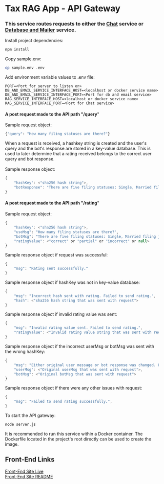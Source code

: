 # Tax RAG App - API Gateway

### This service routes requests to either the [Chat](https://github.com/randr000/tax_llm) service or [Database and Mailer](https://github.com/randr000/tax_llm_node_app) service.

Install project dependencies:
```bash
npm install
```
Copy sample.env:
```bash
cp sample.env .env
```
Add environment variable values to .env file:
```
PORT=<Port for server to listen on>
DB_AND_EMAIL_SERVICE_INTERFACE_HOST=<localhost or docker service name>
DB_AND_EMAIL_SERVICE_INTERFACE_PORT=<Port for db and email service>
RAG_SERVICE_INTERFACE_HOST=<localhost or docker service name>
RAG_SERVICE_INTERFACE_PORT=<Port for Chat service>
```

#### A post request made to the API path "/query"
Sample request object:
```js
{"query": "How many filing statuses are there?"}
```
When a request is received, a hashkey string is created and the user's query and the bot's response are stored in a key-value database. This is used to later determine that a rating received belongs to the correct user query and bot response.<br><br>
Sample response object:
```js
{
    "hashKey": <"sha256 hash string">,
    "botResponse": "There are five filing statuses: Single, Married filing jointly, Married filing separately, Head of household, and Qualifying surviving spouse."
}
```


#### A post request made to the API path "/rating"
Sample request object:
```js
{
    "hashKey": <"sha256 hash string">,
    "useMsg": "How many filing statuses are there?",
    "botMsg": "There are five filing statuses: Single, Married filing jointly, Married filing separately, Head of household, and Qualifying surviving spouse.",
    "ratingValue": <"correct" or "partial" or "incorrect" or null>
}
```
Sample response object if request was successful:
```js
{
    "msg": "Rating sent successfully."
}
```
Sample response object if hashKey was not in key-value database:
```js
{
    "msg": "Incorrect hash sent with rating. Failed to send rating.",
    "hash": <"sha256 hash string that was sent with request">
}
```
Sample response object if invalid rating value was sent:
```js
{
    "msg": "Invalid rating value sent. Failed to send rating.",
    "ratingValue": <"Invalid rating value string that was sent with request">
}
```
Sample response object if the incorrect userMsg or botMsg was sent with the wrong hashKey:
```js
{
    "msg": "Either original user message or bot response was changed. Failed to send rating.",
    "userMsg": <"Original userMsg that was sent with request">,
    "botMsg": <"Original botMsg that was sent with request">
}
```
Sample response object if there were any other issues with request:
```js
{
    "msg": "Failed to send rating successfully.",
}
```
To start the API gateway:
```bash
node server.js
```

It is recommended to run this service within a Docker container. The Dockerfile located in the project's root directly can be used to create the image.

## Front-End Links
[Front-End Site Live](https://taxragapp.vercel.app/)<br>
[Front-End Site README](https://github.com/randr000/tax_llm_next_app)